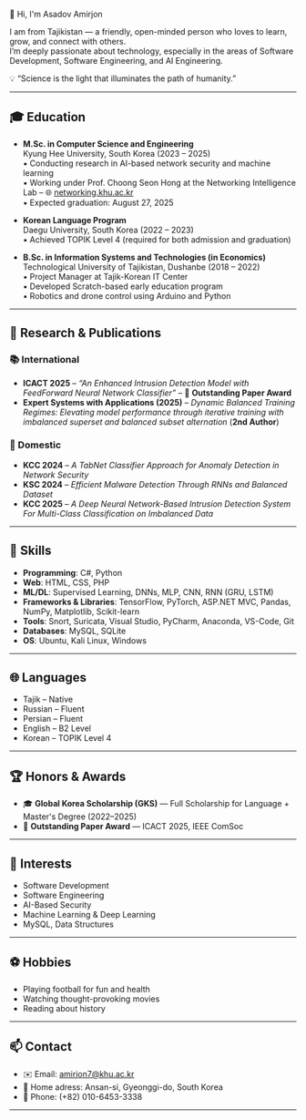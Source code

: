 👋 Hi, I'm Asadov Amirjon

I am from Tajikistan — a friendly, open-minded person who loves to learn, grow, and connect with others.  
I’m deeply passionate about technology, especially in the areas of Software Development, Software Engineering, and AI Engineering.


💡 “Science is the light that illuminates the path of humanity.”  

---

## 🎓 Education

- **M.Sc. in Computer Science and Engineering**  
  Kyung Hee University, South Korea (2023 – 2025)  
  ▪ Conducting research in AI-based network security and machine learning  
  ▪ Working under Prof. Choong Seon Hong at the Networking Intelligence Lab – 🌐 [networking.khu.ac.kr](http://networking.khu.ac.kr)  
  ▪ Expected graduation: August 27, 2025

- **Korean Language Program**  
  Daegu University, South Korea (2022 – 2023)  
  ▪ Achieved TOPIK Level 4 (required for both admission and graduation)

- **B.Sc. in Information Systems and Technologies (in Economics)**  
  Technological University of Tajikistan, Dushanbe (2018 – 2022)  
  ▪ Project Manager at Tajik-Korean IT Center  
  ▪ Developed Scratch-based early education program  
  ▪ Robotics and drone control using Arduino and Python

---

## 🧪 Research & Publications

### 📚 International
- **ICACT 2025** – _“An Enhanced Intrusion Detection Model with FeedForward Neural Network Classifier”_ – 🥇 **Outstanding Paper Award**  
- **Expert Systems with Applications (2025)** – *Dynamic Balanced Training Regimes: Elevating model performance through iterative training with imbalanced superset and balanced subset alternation* (**2nd Author**)

### 📘 Domestic
- **KCC 2024** – *A TabNet Classifier Approach for Anomaly Detection in Network Security*  
- **KSC 2024** – *Efficient Malware Detection Through RNNs and Balanced Dataset*  
- **KCC 2025** – *A Deep Neural Network-Based Intrusion Detection System For Multi-Class Classification on Imbalanced Data*

---

## 💼 Skills

- **Programming**: C#, Python  
- **Web**: HTML, CSS, PHP  
- **ML/DL**: Supervised Learning, DNNs, MLP, CNN, RNN (GRU, LSTM)  
- **Frameworks & Libraries**: TensorFlow, PyTorch, ASP.NET MVC, Pandas, NumPy, Matplotlib, Scikit-learn
- **Tools**: Snort, Suricata, Visual Studio, PyCharm, Anaconda, VS-Code, Git
- **Databases**: MySQL, SQLite  
- **OS**: Ubuntu, Kali Linux, Windows

---

## 🌐 Languages

- Tajik – Native  
- Russian – Fluent  
- Persian – Fluent  
- English – B2 Level  
- Korean – TOPIK Level 4

---

## 🏆 Honors & Awards

- 🎓 **Global Korea Scholarship (GKS)** — Full Scholarship for Language + Master's Degree (2022–2025)  
- 🥇 **Outstanding Paper Award** — ICACT 2025, IEEE ComSoc

---

## 📌 Interests

- Software Development
- Software Engineering
- AI-Based Security  
- Machine Learning & Deep Learning
- MySQL, Data Structures

---

## ⚽ Hobbies

- Playing football for fun and health  
- Watching thought-provoking movies  
- Reading about history

---

## 📫 Contact

- ✉️ Email: amirjon7@khu.ac.kr  
- 📍 Home adress: Ansan-si, Gyeonggi-do, South Korea  
- 📱 Phone: (+82) 010-6453-3338

---



